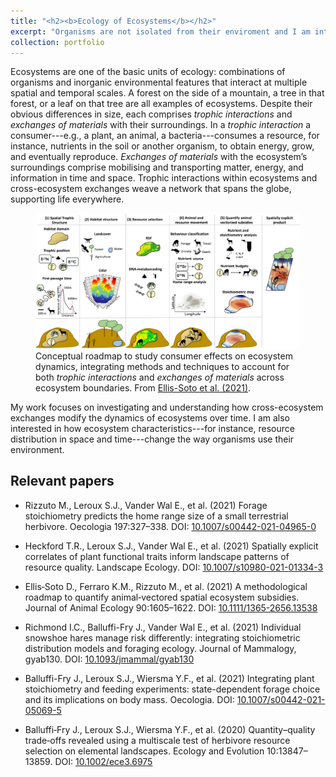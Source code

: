 ```yaml
---
title: "<h2><b>Ecology of Ecosystems</b></h2>"
excerpt: "Organisms are not isolated from their enviroment and I am interested in how their behaviour and biogeochemical roles influence ecosystem structure and functions. <img src='../images/EllisSoto_etal_2021_Fig2'/>"
collection: portfolio
---
```


Ecosystems are one of the basic units of ecology: combinations of organisms and inorganic environmental features that interact at multiple spatial and temporal scales. A forest on the side of a mountain, a tree in that forest, or a leaf on that tree are all examples of ecosystems. Despite their obvious differences in size, each comprises _trophic interactions_ and _exchanges of materials_ with their surroundings. In a _trophic interaction_ a consumer---e.g., a plant, an animal, a bacteria---consumes a resource, for instance, nutrients in the soil or another organism, to obtain energy, grow, and eventually reproduce. _Exchanges of materials_ with the ecosystem’s surroundings comprise mobilising and transporting matter, energy, and information in time and space. Trophic interactions within ecosystems and cross-ecosystem exchanges weave a network that spans the globe, supporting life everywhere.

<figure>
<img src='/images/RoadMap_Ecosystems.pdf'>
<figcaption>Conceptual roadmap to study consumer effects on ecosystem dynamics, integrating methods and techniques to account for both <i>trophic interactions</i> and <i>exchanges of materials</i> across ecosystem boundaries. From <a href='https://doi.org/10.1111/1365-2656.13538'>Ellis-Soto et al. (2021)</a>.</figcaption>
</figure>

My work focuses on investigating and understanding how cross-ecosystem exchanges modify the dynamics of ecosystems over time. I am also interested in how ecosystem characteristics---for instance, resource distribution in space and time---change the way organisms use their environment.

## Relevant papers
- Rizzuto M., Leroux S.J., Vander Wal E., et al. (2021) Forage stoichiometry predicts the home range size of a small terrestrial herbivore. Oecologia 197:327–338. DOI: [10.1007/s00442-021-04965-0](https://doi.org/10.1007/s00442-021-04965-0)

- Heckford T.R., Leroux S.J., Vander Wal E., et al. (2021) Spatially explicit correlates of plant functional traits inform landscape patterns of resource quality. Landscape Ecology. DOI: [10.1007/s10980-021-01334-3](https://doi.org/10.1007/s10980-021-01334-3)

- Ellis‐Soto D., Ferraro K.M., Rizzuto M., et al. (2021) A methodological roadmap to quantify animal‐vectored spatial ecosystem subsidies. Journal of Animal Ecology 90:1605–1622. DOI: [10.1111/1365-2656.13538](https://doi.org/10.1111/1365-2656.13538)

- Richmond I.C., Balluffi-Fry J., Vander Wal E., et al. (2021) Individual snowshoe hares manage risk differently: integrating stoichiometric distribution models and foraging ecology. Journal of Mammalogy, gyab130. DOI: [10.1093/jmammal/gyab130](https://doi.org/10.1093/jmammal/gyab130)

- Balluffi-Fry J., Leroux S.J., Wiersma Y.F., et al. (2021) Integrating plant stoichiometry and feeding experiments: state-dependent forage choice and its implications on body mass. Oecologia. DOI: [10.1007/s00442-021-05069-5](https://doi.org/10.1007/s00442-021-05069-5)

- Balluffi‐Fry J., Leroux S.J., Wiersma Y.F., et al. (2020) Quantity–quality trade‐offs revealed using a multiscale test of herbivore resource selection on elemental landscapes. Ecology and Evolution 10:13847–13859. DOI: [10.1002/ece3.6975](https://doi.org/10.1002/ece3.6975)
